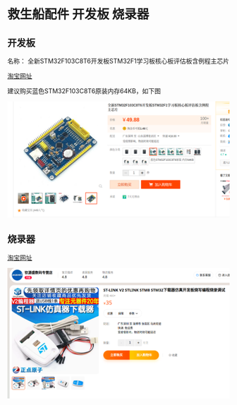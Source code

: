 # 救生船配件 开发板 烧录器

## 开发板

名称：  全新STM32F103C8T6开发板STM32F1学习板核心板评估板含例程主芯片

[淘宝网址](https://item.taobao.com/item.htm?spm=a230r.1.14.3.6e0b11ccWd0RFg&id=658838613511&ns=1&abbucket=5#detail)

建议购买蓝色STM32F103C8T6原装内存64KB，如下图

![](attachment/Pasted%20image%2020230102215856.png)

## 烧录器

[淘宝网址](https://detail.tmall.com/item.htm?app=chrome&bxsign=scdLQOZuniPFZrCXGf-kNhv1zv-USHbClgTnHzq4YqxOuBr6qCJvkzFxu6wjILK7KBvp618nDbpjhv7KWiRy-ODEoPEAcv70SAEIM6JGAuf5fsWycyRg8pK18FwKBBm6LgR&cpp=1&id=584321024243&price=35&share_crt_v=1&shareurl=true&short_name=h.Uh0qjJh&sourceType=item,item&sp_abtk=gray_ShareGlobalNavigation_1_code_simpleAndroid2&sp_tk=cGt1amRYYk9WY0k=&spm=a2159r.13376460.0.0&suid=9a4449ed-ac28-46a8-ac4b-12315b5bd48c&tk=pkujdXbOVcI&un=277b88bcede3ebcf686897b71d2d2124&un_site=0&ut_sk=1.YR4mcG+e7AYDADC27r/xf/xX_21646297_1668854846429.TaoPassword-QQ.ShareGlobalNavigation_1)

![](attachment/Pasted%20image%2020230102220901.png)

